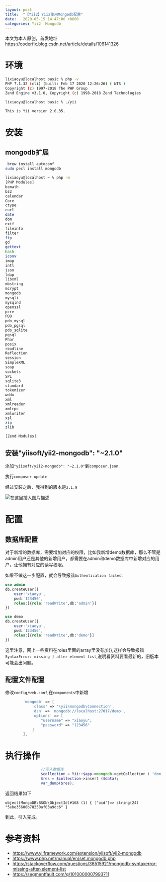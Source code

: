 ```yaml
---
layout: post
title:  "【Yii2】Yii2使用Mongodb配置"
date:   2020-05-15 14:47:00 +0800
categories: Yii2  Mongodb
---
```

本文为本人原创，首发地址 https://coderfix.blog.csdn.net/article/details/106141326

# 环境

```sh
lixiaoyu@localhost basic % php -v
PHP 7.1.32 (cli) (built: Feb 17 2020 12:26:26) ( NTS )
Copyright (c) 1997-2018 The PHP Group
Zend Engine v3.1.0, Copyright (c) 1998-2018 Zend Technologies
```

```sh
lixiaoyu@localhost basic % ./yii 

This is Yii version 2.0.35.

```

# 安装

## mongodb扩展

```sh
 brew install autoconf
sudo pecl install mongodb
```

```sh
lixiaoyu@localhost ~ % php -m                         
[PHP Modules]
bcmath
bz2
calendar
Core
ctype
curl
date
dom
exif
fileinfo
filter
ftp
gd
gettext
hash
iconv
imap
intl
json
ldap
libxml
mbstring
mcrypt
mongodb
mysqli
mysqlnd
openssl
pcre
PDO
pdo_mysql
pdo_pgsql
pdo_sqlite
pgsql
Phar
posix
readline
Reflection
session
SimpleXML
soap
sockets
SPL
sqlite3
standard
tokenizer
wddx
xml
xmlreader
xmlrpc
xmlwriter
xsl
zip
zlib

[Zend Modules]
```

## 安装"yiisoft/yii2-mongodb": "~2.1.0"
添加`"yiisoft/yii2-mongodb": "~2.1.0"`到`composer.json`.

执行`composer update`

经过安装之后，我得到的版本是`2.1.9`

![在这里插入图片描述](https://img-blog.csdnimg.cn/20200515143245331.png)
# 配置

## 数据库配置
对于新增的数据库，需要增加对应的权限，比如我新增demo数据库，那么不管是admin用户还是其他的新增用户，都需要在admin和demo数据库中新增对应的用户，让他拥有对应的读写权限。

如果不做这一步配置，就会导致报错`Authentication failed`.

```sql
use admin
db.createUser({
    user:'xiaoyu',
    pwd:'123456',
    roles:[{role:'readWrite',db:'admin'}]
})
```
```sql
use demo
db.createUser({
    user:'xiaoyu',
    pwd:'123456',
    roles:[{role:'readWrite',db:'demo'}]
})
```

这里注意，网上一些资料在roles里面的array里没有加{},这样会导致报错`SyntaxError: missing ] after element list`,说明看资料要看最新的，旧版本可能会出问题。

## 配置文件配置
修改`config/web.conf`,在`components`中新增

```php
        'mongodb' => [
            'class' => '\yii\mongodb\Connection',
            'dsn' => 'mongodb://localhost:27017/demo',
            'options' => [
                "username" => "xiaoyu",
                "password" => "123456"
            ]
        ],
```

# 执行操作
```php
                //写入数据库
                $collection = Yii::$app->mongodb->getCollection ( 'dom' );
                $res = $collection->insert ($data);
                var_dump($res);
```

返回结果如下

```
object(MongoDB\BSON\ObjectId)#168 (1) { ["oid"]=> string(24) "5ebe35608b78250af03a9dc6" }
```
到此，引入完成。

# 参考资料
- https://www.yiiframework.com/extension/yiisoft/yii2-mongodb
- https://www.php.net/manual/en/set.mongodb.php
- https://stackoverflow.com/questions/36515921/mongodb-syntaxerror-missing-after-element-list
- https://segmentfault.com/q/1010000007993711





